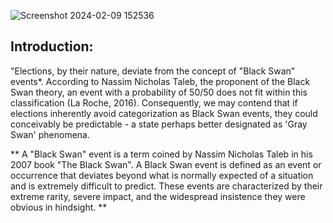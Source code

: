 
![Screenshot 2024-02-09 152536](https://github.com/jmjustis/CampaignFinance/assets/119478875/b765f679-7223-4245-a9c7-f61b08a0d8a4)


## Introduction:

"Elections, by their nature, deviate from the concept of "Black Swan" events*. According to Nassim Nicholas Taleb, the proponent of the Black Swan theory, an event with a probability of 50/50 does not fit within this classification (La Roche, 2016). Consequently, we may contend that if elections inherently avoid categorization as Black Swan events, they could conceivably be predictable - a state perhaps better designated as 'Gray Swan' phenomena.

 ** 
 A "Black Swan" event is a term coined by Nassim Nicholas Taleb in his 2007 book "The Black Swan". A Black Swan event is defined as an event or occurrence that deviates beyond what is normally expected of a situation and is extremely difficult to predict. These events are characterized by their extreme rarity, severe impact, and the widespread insistence they were obvious in hindsight.
 **
